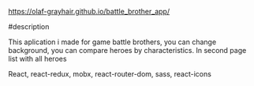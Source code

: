 

https://olaf-grayhair.github.io/battle_brother_app/

#description

This aplication i made for game battle brothers,
you can change background, you can compare heroes by characteristics.
In second page list with all heroes


React, react-redux, mobx, react-router-dom, sass, react-icons
